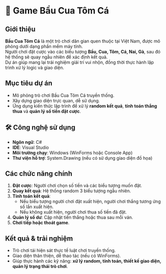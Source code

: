# 🎲 Game Bầu Cua Tôm Cá

##  Giới thiệu  
**Bầu Cua Tôm Cá** là một trò chơi dân gian quen thuộc tại Việt Nam, được mô phỏng dưới dạng phần mềm máy tính.  
Người chơi đặt cược vào các biểu tượng **Bầu, Cua, Tôm, Cá, Nai, Gà**, sau đó hệ thống sẽ quay ngẫu nhiên để xác định kết quả.  
Dự án giúp mang lại trải nghiệm giải trí vui nhộn, đồng thời thực hành lập trình xử lý logic và giao diện.

##  Mục tiêu dự án  
- Mô phỏng trò chơi Bầu Cua Tôm Cá truyền thống.  
- Xây dựng giao diện trực quan, dễ sử dụng.  
- Ứng dụng kiến thức lập trình để xử lý **random kết quả**, **tính toán thắng thua** và **quản lý số tiền đặt cược**.  

## 🛠 Công nghệ sử dụng  
- **Ngôn ngữ**: C#  
- **IDE**: Visual Studio  
- **Môi trường chạy**: Windows (WinForms hoặc Console App)  
- **Thư viện hỗ trợ**: System.Drawing (nếu có sử dụng giao diện đồ họa)  

##  Các chức năng chính  
1. **Đặt cược**: Người chơi chọn số tiền và các biểu tượng muốn đặt.  
2. **Quay kết quả**: Hệ thống random 3 biểu tượng ngẫu nhiên.  
3. **Tính toán kết quả**:  
   - Nếu biểu tượng người chơi đặt xuất hiện, người chơi thắng tương ứng số lần xuất hiện.  
   - Nếu không xuất hiện, người chơi thua số tiền đã đặt.  
4. **Quản lý số dư**: Cập nhật tiền thắng hoặc thua sau mỗi ván.  
5. **Chơi tiếp hoặc thoát game**.  

##  Kết quả & trải nghiệm  
- Trò chơi tái hiện sát thực tế luật chơi truyền thống.  
- Giao diện thân thiện, dễ thao tác (nếu có WinForms).  
- Giúp thực hành các kỹ năng: **xử lý random, tính toán, thiết kế giao diện, quản lý trạng thái trò chơi**.
